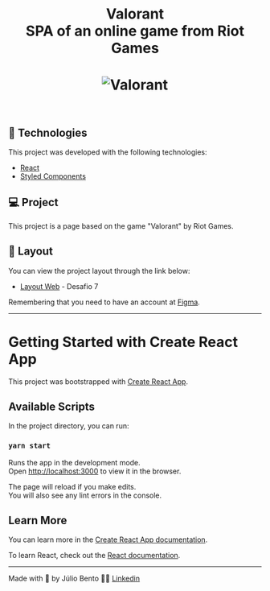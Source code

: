 <h1 align="center">
    Valorant
    <br>
    SPA of an online game from Riot Games
</h1>


<h1 align="center">
    <img alt="Valorant" src="https://i.ibb.co/6Ff1vHy/Portf-lio.png" />
</h1>

<br>

## 🧪 Technologies

This project was developed with the following technologies:

- [React](https://reactjs.org)
- [Styled Components](https://styled-components.com/)

## 💻 Project

This project is a page based on the game "Valorant" by Riot Games. 

## 🔖 Layout

You can view the project layout through the link below:

- [Layout Web](https://www.figma.com/file/Yb9IBH56g7T1hdIyZ3BMNO/Desafios---Codel%C3%A2ndia?node-id=10048%3A2) - Desafio 7

Remembering that you need to have an account at [Figma](http://figma.com/).

---

# Getting Started with Create React App

This project was bootstrapped with [Create React App](https://github.com/facebook/create-react-app).

## Available Scripts

In the project directory, you can run:

### `yarn start`

Runs the app in the development mode.\
Open [http://localhost:3000](http://localhost:3000) to view it in the browser.

The page will reload if you make edits.\
You will also see any lint errors in the console.

## Learn More

You can learn more in the [Create React App documentation](https://facebook.github.io/create-react-app/docs/getting-started).

To learn React, check out the [React documentation](https://reactjs.org/).

---

Made with 💜 by Júlio Bento 👋🏻 [Linkedin](www.linkedin.com/in/júlio-césar-924487158)
